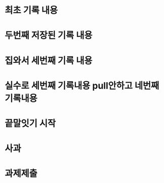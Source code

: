 # 최초 기록 내용

# 두번째 저장된 기록 내용

# 집와서 세번째 기록 내용

# 실수로 세번째 기록내용 pull안하고 네번째 기록내용

# 끝말잇기 시작

# 사과

# 과제제출

